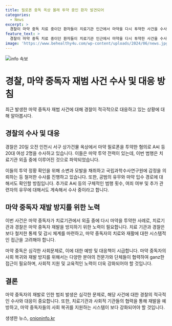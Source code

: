 ```yaml
---
title: 필로폰 중독 옥상 몰래 투약 중인 환자 발견되어
categories:
  - News
excerpt: >
  경찰이 마약 중독 치료 중이던 환자들이 치료기관 인근에서 마약을 다시 투약한 사건을 수사 중이다. A씨 등 20대 여성 2명이 향정 혐의로 조사를 받고 있으며, 이들은 마약 중독자 치료기관에서 외출한 후 범행한 것으로 파악되었다. 경찰은 마약 입수 경로도 확인하고 있으며, 추가적인 관련자와 공범에 대한 수사도 진행 중이다. 해당 사건의 구체적인 내용과 관련자에 대한 수사가 계속되고 있다.
feature_text: >
  경찰이 마약 중독 치료 중이던 환자들이 치료기관 인근에서 마약을 다시 투약한 사건을 수사 중이다. A씨 등 20대 여성 2명이 향정 혐의로 조사를 받고 있으며, 이들은 마약 중독자 치료기관에서 외출한 후 범행한 것으로 파악되었다. 경찰은 마약 입수 경로도 확인하고 있으며, 추가적인 관련자와 공범에 대한 수사도 진행 중이다. 해당 사건의 구체적인 내용과 관련자에 대한 수사가 계속되고 있다.
image: 'https://www.behealthy4u.com/wp-content/uploads/2024/06/news.jpg'
---
```


<p><img src="https://www.behealthy4u.com/wp-content/uploads/2024/06/news.jpg" alt="info 속보" /></p>

<h1>경찰, 마약 중독자 재범 사건 수사 및 대응 방침</h1>

<p data-ke-size="size16">최근 발생한 마약 중독자 재범 사건에 대해 경찰이 적극적으로 대응하고 있는 상황에 대해 알아봅시다.</p>

<h2 data-ke-size="size26">경찰의 수사 및 대응</h2>

<p>경찰은 20일 오전 인천시 서구 상가건물 옥상에서 마약 필로폰을 투약한 혐의로 A씨 등 20대 여성 2명을 수사하고 있습니다. 이들은 마약 투약 전력이 있는데, 이번 범행은 치료기관 외출 중에 이루어진 것으로 파악되었습니다.</p>

<p>이들의 투약 정황 확인을 위해 소변과 모발을 채취하고 국립과학수사연구원에 감정을 의뢰하는 등 철저한 수사를 진행하고 있습니다. 또한, 공범의 유무와 마약 입수 경로에 대해서도 확인할 방침입니다. 추가로 A씨 등의 구체적인 범행 횟수, 여죄 여부 및 추가 관련자의 유무에 대해서도 계속해서 수사 중이라고 합니다.</p>

<h2 data-ke-size="size26">마약 중독자 재발 방지를 위한 노력</h2>

<p>이번 사건은 마약 중독자가 치료기관에서 외출 중에 다시 마약을 투약한 사례로, 치료기관과 경찰은 마약 중독자 재발을 방지하기 위한 노력이 필요합니다. 치료 기관과 경찰은 보다 철저한 통제 및 감시 체계를 마련하고, 마약 중독자의 치료와 재활에 대한 시스템적인 접근을 고려해야 합니다.</p>

<p>마약 중독은 심각한 사회문제로, 이에 대한 예방 및 대응책이 시급합니다. 마약 중독자의 사회 복귀와 재발 방지를 위해서는 다양한 분야의 전문가와 단체들이 협력하여 ganz한 접근이 필요하며, 사회적 지원 및 교육적인 노력이 더욱 강화되어야 할 것입니다.</p>

<h2 data-ke-size="size26">결론</h2>

<p>마약 중독자의 재발로 인한 범죄 발생은 심각한 문제로, 해당 사건에 대한 경찰의 적극적인 수사와 대응이 중요합니다. 또한, 치료기관과 사회적 기관들의 협력을 통해 재발을 예방하고, 마약 중독자들의 사회 복귀를 지원하는 시스템이 보다 강화되어야 할 것입니다.</p>
생생한 뉴스, <a href="https://onioninfo.kr" rel="dofollow">onioninfo.kr</a>


